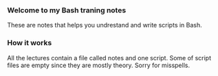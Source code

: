 ### Welcome to my Bash traning notes
These are notes that helps you undrestand and write scripts in Bash. 

### How it works
All the lectures contain a file called notes and one script. Some of script files are empty since they are mostly theory. Sorry for misspells. 
